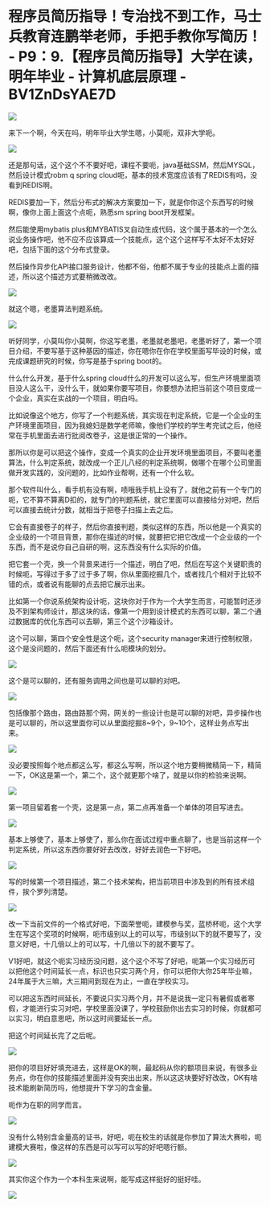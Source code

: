 # 程序员简历指导！专治找不到工作，马士兵教育连鹏举老师，手把手教你写简历！ - P9：9.【程序员简历指导】大学在读，明年毕业 - 计算机底层原理 - BV1ZnDsYAE7D

![](img/2671658fa41e626f5e6c9f0db9a91760_0.png)

来下一个啊，今天在吗，明年毕业大学生嗯，小莫呃，双非大学呃。

![](img/2671658fa41e626f5e6c9f0db9a91760_2.png)

还是那句话，这个这个不不要好吧，课程不要呃，java基础SSM，然后MYSQL，然后设计模式robm q spring cloud呃，基本的技术宽度应该有了REDIS有吗，没看到REDIS啊。

REDIS要加一下，然后分布式的解决方案要加一下，就是你你这个东西写的时候啊，像你上面上面这个点呃，熟悉sm spring boot开发框架。

然后能使用mybatis plus和MYBATIS叉自动生成代码，这个属于基本的一个怎么说业务操作吧，他不应不应该算成一个技能点，这个这个这样写不太好不太好好吧，包括下面的这个分布式登录。

然后操作异步化API接口服务设计，他都不俗，他都不属于专业的技能点上面的描述，所以这个描述方式要稍微改改。



![](img/2671658fa41e626f5e6c9f0db9a91760_4.png)

就这个嗯，老墨算法判题系统。

![](img/2671658fa41e626f5e6c9f0db9a91760_6.png)

听好同学，小莫叫你小莫啊，你这写老墨，老墨就老墨吧，老墨听好了，第一个项目介绍，不要写基于这种基因的描述，你在嗯你在你在学校里面写毕设的时候，或完成课题研究的时候，你写是基于spring boot的。

什么什么开发，基于什么spring cloud什么的开发可以这么写，但生产环境里面项目没人这么干，没什么干，就如果你要写项目，你要想办法把当前这个项目变成一个企业，真实在实战的一个项目，明白吗。

比如说像这个地方，你写了一个判题系统，其实现在判定系统，它是一个企业的生产环境里面项目，因为我媳妇是数学老师嘛，像他们学校的学生考完试之后，他经常在手机里面去进行批阅改卷子，这是很正常的一个操作。

那所以你是可以把这个操作，变成一个真实的企业开发环境里面项目，不要叫老墨算法，什么判定系统，就改成一个正儿八经的判定系统啊，做哪个在哪个公司里面做开发实践的，没问题的，比如作业帮啊，还有一个什么软。

那个软件叫什么，看手机有没有啊，啧哦我手机上没有了，就他之前有一个专门的呃，它不算不算离D扣的，就专门的判题系统，就它里面可以直接给分对吧，然后可以直接去统计分数，就相当于把卷子扫描上去之后。

它会有直接卷子的样子，然后你直接判题，类似这样的东西，所以他是一个真实的企业级的一个项目背景，那你在描述的时候，就要把它把它改成一个企业级的一个东西，而不是说你自己自研的啊，这东西没有什么实际的价值。

把它套一个壳，换一个背景来进行一个描述，明白了吧，然后在写这个关键职责的时候呃，写得过于多了过于多了啊，你从里面挖掘几个，或者找几个相对于比较不错的点，或者说有能聊的点去把它展示出来。

比如第一个你说系统架构设计呃，这块你对于作为一个大学生而言，可能暂时还涉及不到架构师设计，那这块的话，像第一个用到设计模式的东西可以聊，第二个通过数据库的优化东西可以去聊，第三个这个沙箱设计。

这个可以聊，第四个安全性是这个呃，这个security manager来进行控制权限，这个是没问题的，然后下面还有什么呃模块的划分。



![](img/2671658fa41e626f5e6c9f0db9a91760_8.png)

这个是可以聊的，还有服务调用之间也是可以聊的对吧。

![](img/2671658fa41e626f5e6c9f0db9a91760_10.png)

包括像那个路由，路由路那个网，网关的一些设计也是可以聊的对吧，异步操作也是可以聊的，所以这里面你可以从里面挖掘8~9个，9~10个，这样业务点写出来。



![](img/2671658fa41e626f5e6c9f0db9a91760_12.png)

没必要按照每个地点都这么写，都这么写啊，所以这个地方要稍微精简一下，精简一下，OK这是第一个，第二个，这个就更那个啥了，就是以你的检验来说啊。



![](img/2671658fa41e626f5e6c9f0db9a91760_14.png)

第一项目留着套一个壳，这是第一点，第二点再准备一个单体的项目写进去。

![](img/2671658fa41e626f5e6c9f0db9a91760_16.png)

基本上够使了，基本上够使了，那么你在面试过程中重点聊了，也是当前这样一个判定系统，所以这东西你要好好去改改，好好去润色一下好吧。



![](img/2671658fa41e626f5e6c9f0db9a91760_18.png)

写的时候第一个项目描述，第二个技术架构，把当前项目中涉及到的所有技术组件，挨个罗列清楚。

![](img/2671658fa41e626f5e6c9f0db9a91760_20.png)

改一下当前文件的一个格式好吧，下面荣誉呃，建模参与奖，蓝桥杯呃，这个大学生在写这个奖项的时候啊，呃市级别以上的可以写，市级别以下的就不要写了，没意义好吧，十几倍以上的可以写，十几倍以下的就不要写了。

V1好吧，就这个呃实习经历没问题，这个这个不写了好吧，呃第一个实习经历可以把他这个时间延长一点，标识也只实习两个月，你可以把你大你25年毕业嘛，24年属于大三嘛，大三期间到现在为止，一直在学校实习。

可以把这东西时间延长，不要说只实习两个月，并不是说我一定只有暑假或者寒假，才能进行实习对吧，学校里面没课了，学校鼓励你出去实习的时候，你就都可以实习，明白意思吧，所以这时间要延长一点。

把这个时间延长完了之后呢。

![](img/2671658fa41e626f5e6c9f0db9a91760_22.png)

把你的项目好好填充进去，这样是OK的啊，最起码从你的额项目来说，有很多业务点，你在你的技能描述里面并没有突出出来，所以这这块要好好改改，OK有啥技术能刷新简历吗，他想提升下学习的含金量。

呃作为在职的同学而言。

![](img/2671658fa41e626f5e6c9f0db9a91760_24.png)

没有什么特别含金量高的证书，好吧，呃在校生的话就是你参加了算法大赛啦，呃建模大赛啦，像这样的东西是可以写可以写的好吧嗯行额。



![](img/2671658fa41e626f5e6c9f0db9a91760_26.png)

其实你这个作为一个本科生来说啊，能写成这样挺好的挺好哇。

![](img/2671658fa41e626f5e6c9f0db9a91760_28.png)
